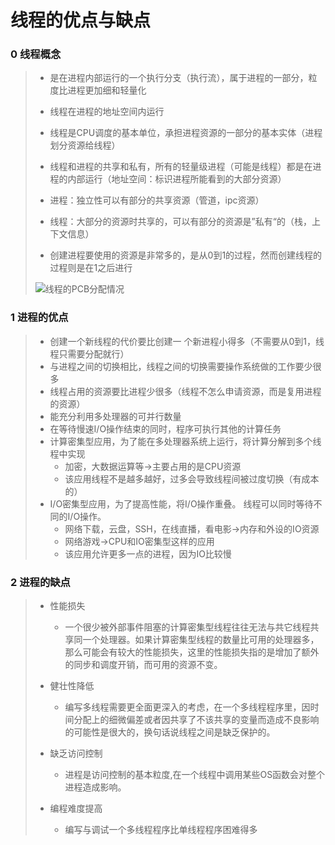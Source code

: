 # 线程的优点与缺点

### 0 线程概念

>- 是在进程内部运行的一个执行分支（执行流），属于进程的一部分，粒度比进程更加细和轻量化
>  - 线程在进程的地址空间内运行
>  - 线程是CPU调度的基本单位，承担进程资源的一部分的基本实体（进程划分资源给线程）
>
>- 线程和进程的共享和私有，所有的轻量级进程（可能是线程）都是在进程的内部运行（地址空间：标识进程所能看到的大部分资源）
>  - 进程：独立性可以有部分的共享资源（管道，ipc资源）
>  - 线程：大部分的资源时共享的，可以有部分的资源是”私有“的（栈，上下文信息）
>
>- 创建进程要使用的资源是非常多的，是从0到1的过程，然而创建线程的过程则是在1之后进行
>
>![线程的PCB分配情况](https://github.com/Lp700750/Blogs/assets/104414865/e69767e1-ad1d-42ea-9b3c-383094e9cd5c)

### 1 进程的优点

>- 创建一个新线程的代价要比创建一 个新进程小得多（不需要从0到1，线程只需要分配就行）
>- 与进程之间的切换相比，线程之间的切换需要操作系统做的工作要少很多
>- 线程占用的资源要比进程少很多（线程不怎么申请资源，而是复用进程的资源）
>- 能充分利用多处理器的可并行数量
>- 在等待慢速I/O操作结束的同时，程序可执行其他的计算任务
>- 计算密集型应用，为了能在多处理器系统上运行，将计算分解到多个线程中实现
>   - 加密，大数据运算等->主要占用的是CPU资源
>   - 该应用线程不是越多越好，过多会导致线程间被过度切换（有成本的）
>- I/O密集型应用，为了提高性能，将I/O操作重叠。 线程可以同时等待不同的I/O操作。
>   - 网络下载，云盘，SSH，在线直播，看电影->内存和外设的IO资源
>   - 网络游戏->CPU和IO密集型这样的应用
>   - 该应用允许更多一点的进程，因为IO比较慢

### 2 进程的缺点

>- 性能损失
>   - 一个很少被外部事件阻塞的计算密集型线程往往无法与共它线程共享同一个处理器。如果计算密集型线程的数量比可用的处理器多，那么可能会有较大的性能损失，这里的性能损失指的是增加了额外的同步和调度开销，而可用的资源不变。
>
>- 健壮性降低
>   - 编写多线程需要更全面更深入的考虑，在一个多线程程序里，因时间分配上的细微偏差或者因共享了不该共享的变量而造成不良影响的可能性是很大的，换句话说线程之间是缺乏保护的。
>
>- 缺乏访问控制
>   - 进程是访问控制的基本粒度,在一个线程中调用某些OS函数会对整个进程造成影响。
>
>- 编程难度提高
>   - 编写与调试一个多线程程序比单线程程序困难得多
